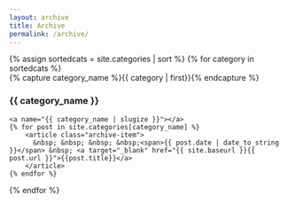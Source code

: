 ```yaml
---
layout: archive
title: Archive
permalink: /archive/
---
```


<div id="archives">
{% assign sortedcats = site.categories | sort %}
{% for category in sortedcats %}
  <div class="archive-group">
    {% capture category_name %}{{ category | first}}{% endcapture %}
    <h3 class="category-head">{{ category_name }}</h3>
    <!-- <h3 class="category-head"></h3> -->

    <a name="{{ category_name | slugize }}"></a>
    {% for post in site.categories[category_name] %}
	    <article class="archive-item">
	      &nbsp; &nbsp; &nbsp; &nbsp;<span>{{ post.date | date_to_string }}</span> &nbsp; <a target="_blank" href="{{ site.baseurl }}{{ post.url }}">{{post.title}}</a>
	    </article>
    {% endfor %}
  </div>
{% endfor %}
</div>